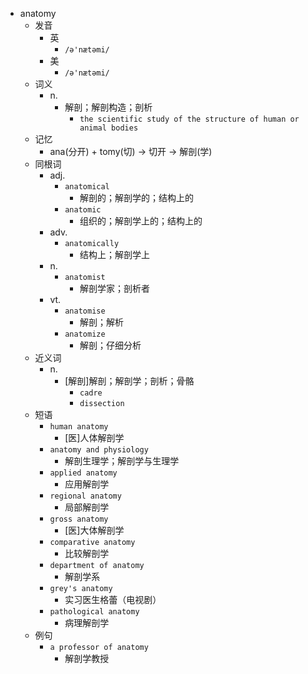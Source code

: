 - anatomy
  - 发音
    - 英
      - `/ə'nætəmi/`
    - 美
      - `/ə'nætəmi/`
  - 词义
    - n.
      - 解剖；解剖构造；剖析
        - `the scientific study of the structure of human or animal bodies`
  - 记忆
    - ana(分开) + tomy(切) → 切开 → 解剖(学)
  - 同根词
    - adj.
      - `anatomical`
        - 解剖的；解剖学的；结构上的
      - `anatomic`
        - 组织的；解剖学上的；结构上的
    - adv.
      - `anatomically`
        - 结构上；解剖学上
    - n.
      - `anatomist`
        - 解剖学家；剖析者
    - vt.
      - `anatomise`
        - 解剖；解析
      - `anatomize`
        - 解剖；仔细分析
  - 近义词
    - n.
      - [解剖]解剖；解剖学；剖析；骨骼
        - `cadre`
        - `dissection`
  - 短语
    - `human anatomy`
      - [医]人体解剖学 
    - `anatomy and physiology`
      - 解剖生理学；解剖学与生理学 
    - `applied anatomy`
      - 应用解剖学 
    - `regional anatomy`
      - 局部解剖学 
    - `gross anatomy`
      - [医]大体解剖学 
    - `comparative anatomy`
      - 比较解剖学 
    - `department of anatomy`
      - 解剖学系 
    - `grey's anatomy`
      - 实习医生格蕾（电视剧） 
    - `pathological anatomy`
      - 病理解剖学 
  - 例句
    - `a professor of anatomy`
      - 解剖学教授


